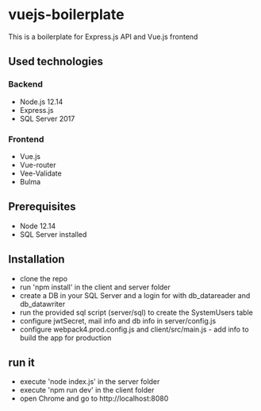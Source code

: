 # vuejs-boilerplate

This is a boilerplate for Express.js API and Vue.js frontend

## Used technologies

### Backend
- Node.js 12.14
- Express.js
- SQL Server 2017

### Frontend
- Vue.js
- Vue-router
- Vee-Validate
- Bulma

## Prerequisites 

- Node 12.14
- SQL Server installed 

## Installation

- clone the repo
- run 'npm install' in the client and server folder
- create a DB in your SQL Server and a login for with db_datareader and db_datawriter
- run the provided sql script (server/sql) to create the SystemUsers table
- configure jwtSecret, mail info and db info in server/config.js
- configure webpack4.prod.config.js and client/src/main.js - add info to build the app for production

## run it

- execute 'node index.js' in the server folder
- execute 'npm run dev' in the client folder
- open Chrome and go to http://localhost:8080

